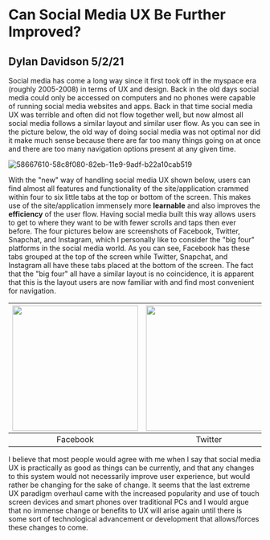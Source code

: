 # Can Social Media UX Be Further Improved?

## Dylan Davidson 5/2/21

Social media has come a long way since it first took off in the myspace era (roughly 2005-2008) in terms of UX and design. Back in the old days social media could only be accessed on computers and no phones were capable of running social media websites and apps. Back in that time social media UX was terrible and often did not flow together well, but now almost all social media follows a similar layout and similar user flow. As you can see in the picture below, the old way of doing social media was not optimal nor did it make much sense because there are far too many things going on at once and there are too many navigation options present at any given time. 

![58667610-58c8f080-82eb-11e9-9adf-b22a10cab519](https://user-images.githubusercontent.com/14100088/116828429-68928480-ab53-11eb-9e4c-3dd74406ab43.png)

With the "new" way of handling social media UX shown below, users can find almost all features and functionality of the site/application crammed within four to six little tabs at the top or bottom of the screen. This makes use of the site/application immensely more **learnable** and also improves the **efficiency** of the user flow. Having social media built this way allows users to get to where they want to be with fewer scrolls and taps then ever before. The four pictures below are screenshots of Facebook, Twitter, Snapchat, and Instagram, which I personally like to consider the "big four" platforms in the social media world. As you can see, Facebook has these tabs grouped at the top of the screen while Twitter, Snapchat, and Instagram all have these tabs placed at the bottom of the screen. The fact that the "big four" all have a similar layout is no coincidence, it is apparent that this is the layout users are now familiar with and find most convenient for navigation.

| <img src="https://user-images.githubusercontent.com/14100088/116828289-9aefb200-ab52-11eb-8150-7b2617766ea1.jpg" width="250"> | <img src="https://user-images.githubusercontent.com/14100088/116828287-99be8500-ab52-11eb-8189-b748e7117440.jpg" width="250"> | <img src="https://user-images.githubusercontent.com/14100088/116828292-9c20df00-ab52-11eb-8669-f304a5e1b2a1.jpg" width="250"> | <img src="https://user-images.githubusercontent.com/14100088/116828294-9d520c00-ab52-11eb-908e-9276207b6bc6.jpg" width="250"> |
| :---: | :---: | :---: |  :---: |
| Facebook | Twitter | Snapchat | Instagram |

I believe that most people would agree with me when I say that social media UX is practically as good as things can be currently, and that any changes to this system would not necessarily improve user experience, but would rather be changing for the sake of change. It seems that the last extreme UX paradigm overhaul came with the increased popularity and use of touch screen devices and smart phones over traditional PCs and I would argue that no immense change or benefits to UX will arise again until there is some sort of technological advancement or development that allows/forces these changes to come.

